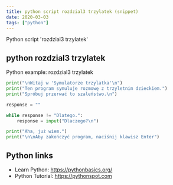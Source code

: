 ```yaml
---
title: python script rozdzial3 trzylatek (snippet)
date: 2020-03-03
tags: ["python"]
---
```

Python script 'rozdzial3 trzylatek'


## python rozdzial3 trzylatek

Python example: rozdzial3 trzylatek

```python
print("\nWitaj w 'Symulatorze trzylatka'\n")
print("Ten program symuluje rozmowę z trzyletnim dzieckiem.")
print("Spróbuj przerwać to szaleństwo.\n")

response = ""

while response != "Dlatego.":
    response = input("Dlaczego?\n")

print("Aha, już wiem.")
print("\n\nAby zakończyć program, naciśnij klawisz Enter")

```

## Python links

- Learn Python: https://pythonbasics.org/
- Python Tutorial: https://pythonspot.com
